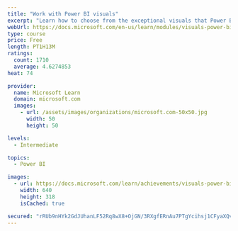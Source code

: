 ```yaml
---
title: "Work with Power BI visuals"
excerpt: "Learn how to choose from the exceptional visuals that Power BI makes available to you. Formatting visuals will direct the user’s attention to exactly where you want it, while helping to make the visual easier to read and interpret. You will also learn about how to use key performance indicators (KPIs)."
webUrl: https://docs.microsoft.com/en-us/learn/modules/visuals-power-bi/
type: course
price: Free
length: PT1H13M
ratings:
  count: 1710
  average: 4.6274853
heat: 74

provider:
  name: Microsoft Learn
  domain: microsoft.com
  images:
    - url: /assets/images/organizations/microsoft.com-50x50.jpg
      width: 50
      height: 50

levels:
  - Intermediate

topics:
  - Power BI

images:
  - url: https://docs.microsoft.com/learn/achievements/visuals-power-bi-social.png
    width: 640
    height: 318
    isCached: true

secured: "rRUb9nHYk2GdJUhanLF52Rq8wX8+OjGN/3RXgfERnAu7PTgYcihsj1CFyaXQvt4WrV4uftblbZkJabJhaUZNDi72NCGjQuQJM9IVf3dtqMlqYaAIfnNyIH0JHib7wHiI3P8LSQq0pP7deM6EUZ7Vh1SHUdEJaqtiWUYKRjFH9tkNnvvU/Lj7If97Ar4mN05UuhTgJXSh0fMlgwiLxZbntP1vbCYwM7sYSXL3OoeEpjf5kkf0kocY1OCaTu4q+vwS2vw9dbcRjiv7UErNIfgq6n+xBYQfRd5ZvmNMysNi9WrRJo5jQ8lZvnB1+ZYf3FLQ5MOhh11cmhY9vLzTyp+7TR9HWAPM7gjozKjvmG03HTXN4VTaAbFQEakFQfpzWS45i5TD68JZEbaTywUWnoAqfJALX1cxNakNCQe+Y19XA3A=;PnQ+xrPOMS7W5RHXsa82BA=="
---
```


